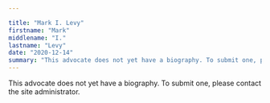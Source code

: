 ```yaml
---

title: "Mark I. Levy"
firstname: "Mark"
middlename: "I."
lastname: "Levy"
date: "2020-12-14"
summary: "This advocate does not yet have a biography. To submit one, please contact the site administrator."
---
```

This advocate does not yet have a biography. To submit one, please contact the site administrator.

